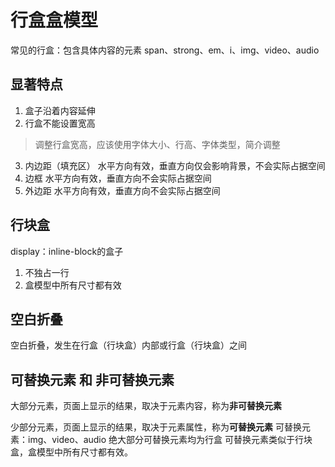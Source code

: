 # 行盒盒模型

常见的行盒：包含具体内容的元素
span、strong、em、i、img、video、audio

## 显著特点

1. 盒子沿着内容延伸
2. 行盒不能设置宽高
>调整行盒宽高，应该使用字体大小、行高、字体类型，简介调整
3. 内边距（填充区）
水平方向有效，垂直方向仅会影响背景，不会实际占据空间
4. 边框
水平方向有效，垂直方向不会实际占据空间
1. 外边距
水平方向有效，垂直方向不会实际占据空间

## 行块盒
display：inline-block的盒子

1. 不独占一行
2. 盒模型中所有尺寸都有效

## 空白折叠
空白折叠，发生在行盒（行块盒）内部或行盒（行块盒）之间

## 可替换元素 和 非可替换元素

大部分元素，页面上显示的结果，取决于元素内容，称为**非可替换元素**

少部分元素，页面上显示的结果，取决于元素属性，称为**可替换元素**
可替换元素：img、video、audio
绝大部分可替换元素均为行盒
可替换元素类似于行块盒，盒模型中所有尺寸都有效。